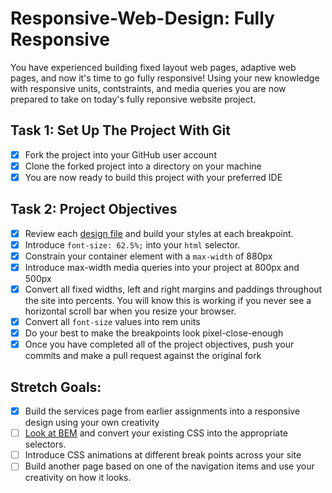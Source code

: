 # Responsive-Web-Design: Fully Responsive

You have experienced building fixed layout web pages, adaptive web pages, and now it's time to go fully responsive!  Using your new knowledge with responsive units, contstraints, and media queries you are now prepared to take on today's fully reponsive website project.

## Task 1: Set Up The Project With Git

* [x] Fork the project into your GitHub user account
* [x] Clone the forked project into a directory on your machine
* [X] You are now ready to build this project with your preferred IDE

## Task 2: Project Objectives

* [X] Review each [design file](design-files) and build your styles at each breakpoint.
* [X] Introduce `font-size: 62.5%;` into your `html` selector.
* [X] Constrain your container element with a `max-width` of 880px
* [X] Introduce max-width media queries into your project at 800px and 500px  
* [X] Convert all fixed widths, left and right margins and paddings throughout the site into percents. You will know this is working if you never see a horizontal scroll bar when you resize your browser.
* [X] Convert all `font-size` values into rem units
* [X] Do your best to make the breakpoints look pixel-close-enough
* [X] Once you have completed all of the project objectives, push your commits and make a pull request against the original fork

## Stretch Goals:
* [X] Build the services page from earlier assignments into a responsive design using your own creativity
* [ ] [Look at BEM](http://getbem.com/) and convert your existing CSS into the appropriate selectors.
* [ ] Introduce CSS animations at different break points across your site
* [ ] Build another page based on one of the navigation items and use your creativity on how it looks.
